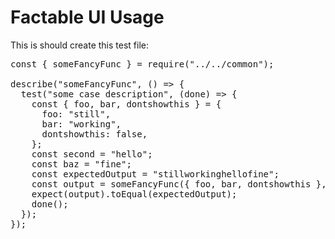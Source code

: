 # **Factable UI** Usage

This is should create this test file:

<pre lang="js">
const { someFancyFunc } = require("../../common");

describe("someFancyFunc", () => {
  test("some case description", (done) => {
    const { foo, bar, dontshowthis } = {
      foo: "still",
      bar: "working",
      dontshowthis: false,
    };
    const second = "hello";
    const baz = "fine";
    const expectedOutput = "stillworkinghellofine";
    const output = someFancyFunc({ foo, bar, dontshowthis }, second)(baz);
    expect(output).toEqual(expectedOutput);
    done();
  });
});
</pre>
